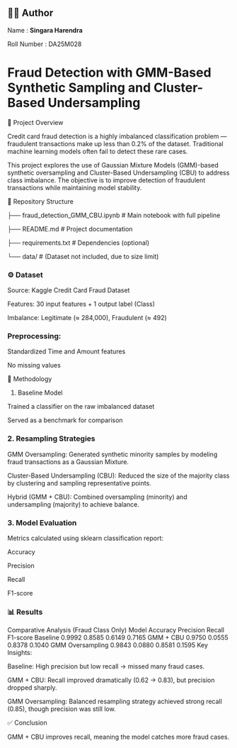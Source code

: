 ## 👨‍💻 Author  

Name : **Singara Harendra** 

Roll Number : DA25M028

# Fraud Detection with GMM-Based Synthetic Sampling and Cluster-Based Undersampling
📌 Project Overview

Credit card fraud detection is a highly imbalanced classification problem — fraudulent transactions make up less than 0.2% of the dataset. Traditional machine learning models often fail to detect these rare cases.

This project explores the use of Gaussian Mixture Models (GMM)-based synthetic oversampling and Cluster-Based Undersampling (CBU) to address class imbalance. The objective is to improve detection of fraudulent transactions while maintaining model stability.

📂 Repository Structure

├── fraud_detection_GMM_CBU.ipynb   # Main notebook with full pipeline

├── README.md                       # Project documentation

├── requirements.txt                # Dependencies (optional)

└── data/                           # (Dataset not included, due to size limit)

### ⚙️ Dataset

Source: Kaggle Credit Card Fraud Dataset

Features: 30 input features + 1 output label (Class)

Imbalance: Legitimate (≈ 284,000), Fraudulent (≈ 492)

### Preprocessing:

Standardized Time and Amount features

No missing values

🔎 Methodology
1. Baseline Model

Trained a classifier on the raw imbalanced dataset

Served as a benchmark for comparison

### 2. Resampling Strategies

GMM Oversampling: Generated synthetic minority samples by modeling fraud transactions as a Gaussian Mixture.

Cluster-Based Undersampling (CBU): Reduced the size of the majority class by clustering and sampling representative points.

Hybrid (GMM + CBU): Combined oversampling (minority) and undersampling (majority) to achieve balance.

### 3. Model Evaluation

Metrics calculated using sklearn classification report:

Accuracy

Precision

Recall

F1-score

### 📊 Results
Comparative Analysis (Fraud Class Only)
Model	Accuracy	Precision	Recall	F1-score
Baseline	0.9992	0.8585	0.6149	0.7165
GMM + CBU	0.9750	0.0555	0.8378	0.1040
GMM Oversampling	0.9843	0.0880	0.8581	0.1595
Key Insights:

Baseline: High precision but low recall → missed many fraud cases.

GMM + CBU: Recall improved dramatically (0.62 → 0.83), but precision dropped sharply.

GMM Oversampling: Balanced resampling strategy achieved strong recall (0.85), though precision was still low.

✅ Conclusion

GMM + CBU improves recall, meaning the model catches more fraud cases.

